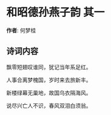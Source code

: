 # 和昭德孙燕子韵  其一

**作者**: 何梦桂

## 诗词内容

飘零短翅叹谁同，犹记当年系足红。

人事合离梦槐国，岁时来去旅新丰。

新楼绿幕无巢地，故国乌衣隔海风。

说尽兴亡人不识，春风双泪白须翁。

